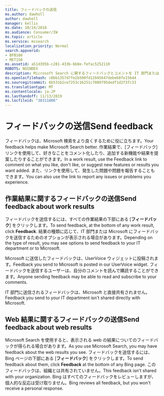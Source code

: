 ```yaml
---
title: フィードバックの送信
ms.author: dawholl
author: dawholl
manager: kellis
ms.date: 10/24/2018
ms.audience: Consumer/IW
ms.topic: article
ms.service: mssearch
localization_priority: Normal
search.appverid:
- BFB160
- MET150
ms.assetid: a51d395b-c281-433b-bb8e-fefac5252110
ROBOTS: NOINDEX
description: Microsoft Search に関するフィードバックとコメントを IT 部門または Microsoft に提出する
ms.openlocfilehash: c0bb1357d7fe2b500fd12045647debe68fe15644
ms.sourcegitcommit: 6b531b2ce7253c16251c7089795dedf1d2f3fc33
ms.translationtype: MT
ms.contentlocale: ja-JP
ms.lasthandoff: 11/13/2019
ms.locfileid: "38311806"
---
```

# <a name="send-feedback"></a><span data-ttu-id="a690e-103">フィードバックの送信</span><span class="sxs-lookup"><span data-stu-id="a690e-103">Send feedback</span></span>

<span data-ttu-id="a690e-104">フィードバックは、Microsoft 検索をより良くするために役に立ちます。</span><span class="sxs-lookup"><span data-stu-id="a690e-104">Your feedback helps make Microsoft Search better.</span></span> <span data-ttu-id="a690e-105">作業結果で、[フィードバック] リンクを使用して、好きなことをコメント化したり、追加する新機能や結果を提案したりすることができます。</span><span class="sxs-lookup"><span data-stu-id="a690e-105">In a work result, use the Feedback link to comment on what you like, don't like, or suggest new features or results you want added.</span></span> <span data-ttu-id="a690e-106">また、リンクを使用して、発生した問題や問題を報告することもできます。</span><span class="sxs-lookup"><span data-stu-id="a690e-106">You can also use the link to report any issues or problems you experience.</span></span>
  
## <a name="send-feedback-about-work-results"></a><span data-ttu-id="a690e-107">作業結果に関するフィードバックの送信</span><span class="sxs-lookup"><span data-stu-id="a690e-107">Send feedback about work results</span></span>

<span data-ttu-id="a690e-108">フィードバックを送信するには、すべての作業結果の下部にある [**フィードバック**] をクリックします。</span><span class="sxs-lookup"><span data-stu-id="a690e-108">To send feedback, at the bottom of any work result, click **Feedback**.</span></span> <span data-ttu-id="a690e-109">結果の種類に応じて、IT 部門または Microsoft にフィードバックを送信するためのオプションが表示される場合があります。</span><span class="sxs-lookup"><span data-stu-id="a690e-109">Depending on the type of result, you may see options to send feedback to your IT department or to Microsoft.</span></span>
  
<span data-ttu-id="a690e-110">Microsoft に送信したフィードバックは、UserVoice ウィジェットに投稿されます。</span><span class="sxs-lookup"><span data-stu-id="a690e-110">Feedback you send to Microsoft is posted in our UserVoice widget.</span></span> <span data-ttu-id="a690e-111">フィードバックを送信するユーザーは、自分のコメントを読んで購読することができます。</span><span class="sxs-lookup"><span data-stu-id="a690e-111">Anyone sending feedback may be able to read and subscribe to your comments.</span></span>
  
<span data-ttu-id="a690e-112">IT 部門に送信されるフィードバックは、Microsoft と直接共有されません。</span><span class="sxs-lookup"><span data-stu-id="a690e-112">Feedback you send to your IT department isn't shared directly with Microsoft.</span></span>
  
## <a name="send-feedback-about-web-results"></a><span data-ttu-id="a690e-113">Web 結果に関するフィードバックの送信</span><span class="sxs-lookup"><span data-stu-id="a690e-113">Send feedback about web results</span></span>

<span data-ttu-id="a690e-114">Microsoft Search を使用すると、表示される web の結果についてのフィードバックが得られる場合があります。</span><span class="sxs-lookup"><span data-stu-id="a690e-114">As you use Microsoft Search, you may have feedback about the web results you see.</span></span> <span data-ttu-id="a690e-115">フィードバックを送信するには、Bing ページの下部にある [**フィードバック**] をクリックします。</span><span class="sxs-lookup"><span data-stu-id="a690e-115">To send feedback about them, click **Feedback** at the bottom of any Bing page.</span></span> <span data-ttu-id="a690e-116">このフィードバックは、組織とは共有されていません。</span><span class="sxs-lookup"><span data-stu-id="a690e-116">This feedback isn't shared with your organization.</span></span> <span data-ttu-id="a690e-117">Bing はすべてのフィードバックをレビューしますが、個人的な反応は受け取りません。</span><span class="sxs-lookup"><span data-stu-id="a690e-117">Bing reviews all feedback, but you won't receive a personal response.</span></span> 

  

